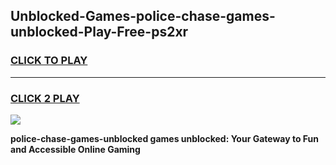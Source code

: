 
## Unblocked-Games-police-chase-games-unblocked-Play-Free-ps2xr
<h3>
<a href="https://premium76.site?title=police-chase-games-unblocked&ref=23A">CLICK TO PLAY</a></h3>
<hr>

<h3>
<a href="https://premium76.site?title=police-chase-games-unblocked&ref=23A">CLICK 2 PLAY</a>
  
</h3>

<a href="https://premium76.site?title=police-chase-games-unblocked&ref=23A"><img src="https://clearcache.store/games.png"></a>


**police-chase-games-unblocked games unblocked: Your Gateway to Fun and Accessible Online Gaming**
